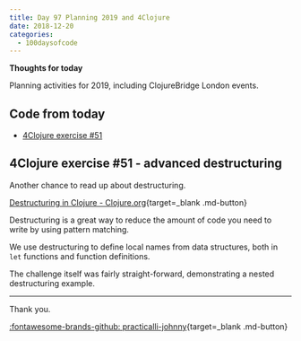 ```yaml
---
title: Day 97 Planning 2019 and 4Clojure
date: 2018-12-20
categories:
  - 100daysofcode
---
```


**Thoughts for today**
         
Planning activities for 2019, including ClojureBridge London events.

<!-- more -->



## Code from today

- [4Clojure exercise #51](https://github.com/practicalli/four-clojure/commit/003fcabec954eed8005feff989136681a36b7026) 


## 4Clojure exercise #51 - advanced destructuring

Another chance to read up about destructuring.  

[Destructuring in Clojure - Clojure.org](https://clojure.org/guides/destructuring){target=_blank .md-button} 

Destructuring is a great way to reduce the amount of code you need to write by using pattern matching.  

We use destructuring to define local names from data structures, both in `let` functions and function definitions.

The challenge itself was fairly straight-forward, demonstrating a nested destructuring example.

---
Thank you.

[:fontawesome-brands-github: practicalli-johnny](https://github.com/practicalli-johnny){target=_blank .md-button}

